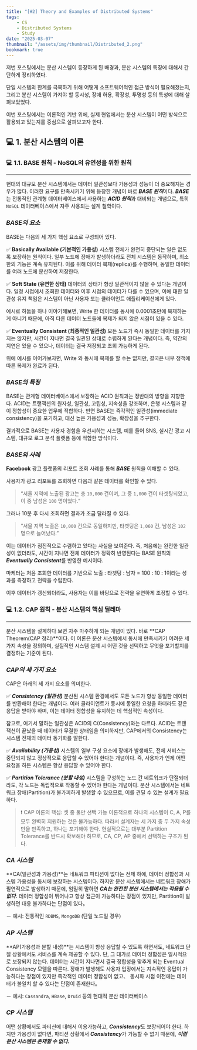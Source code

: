 ```yaml
---
title: "[#2] Theory and Examples of Distributed Systems"
tags:
    - CS
    - Distributed Systems
    - Study
date: "2025-03-07"
thumbnail: "/assets/img/thumbnail/Distributed_2.png"
bookmark: true
---
```


저번 포스팅에서는 분산 시스템이 등장하게 된 배경과, 분산 시스템의 특징에 대해서 간단하게 정리하였다.

단일 시스템의 한계를 극복하기 위해 어떻게 소프트웨어적인 접근 방식이 필요해졌는지, 그리고 분산 시스템이 가져야 할 동시성, 장애 허용, 확장성, 투명성 등의 특성에 대해 살펴보았었다.

이번 포스팅에서는 이론적인 기반 위에, 실제 현업에서는 분산 시스템이 어떤 방식으로 활용되고 있는지를 중심으로 살펴보고자 한다.


## 💻 1. 분산 시스템의 이론

### 💻 1.1. BASE 원칙 - NoSQL의 유연성을 위한 원칙
---
현대의 대규모 분산 시스템에서는 데이터 일관성보다 가용성과 성능이 더 중요해지는 경우가 많다. 이러한 요구를 만족시키기 위해 등장한 개념이 바로 ***BASE 원칙***이다. ***BASE***는 전통적인 관계형 데이터베이스에서 사용하는 ***ACID 원칙***과 대비되는 개념으로, 특히 `NoSQL` 데이터베이스에서 자주 사용되는 설계 철학이다.

### ***BASE의 요소***
BASE는 다음의 세 가지 핵심 요소로 구성되어 있다.

✅ **Basically Available (기본적인 가용성)**
시스템 전체가 완전히 중단되는 일은 없도록 보장하는 원칙이다. 일부 노드에 장애가 발생하더라도 전체 시스템은 동작하며, 최소한의 기능은 계속 유지된다. 이를 위해 데이터 복제(replica)를 수행하며, 동일한 데이터를 여러 노드에 분산하여 저장한다.

✅ **Soft State (유연한 상태)**
데이터의 상태가 항상 일관적이지 않을 수 있다는 개념이다. 일정 시점에서 조회한 데이터와 이후 시점의 데이터가 다를 수 있으며, 이에 대한 일관성 유지 책임은 시스템이 아닌 사용자 또는 클라이언트 애플리케이션에게 있다.

예시로 하둡을 하나 이야기해보면, Write 한 데이터를 동시에 0.0001초만에 복제하는게 아니기 때문에, 아직 다른 데이터 노드들에 복제가 되지 않은 시점이 있을 수 있다.

✅ **Eventually Consistent (최종적인 일관성)**
모든 노드가 즉시 동일한 데이터를 가지지는 않지만, 시간이 지나면 결국 일관된 상태로 수렴하게 된다는 개념이다. 즉, 약간의 지연은 있을 수 있으나, 데이터는 결국 저장되고 조회 가능하게 된다.

위에 예시를 이어가보자면, Write 와 동시에 복제를 할 수는 없지만, 결국은 내부 정책에 따른 복제가 완료가 된다.


### ***BASE의 특징***
BASE는 관계형 데이터베이스에서 보장하는 ACID 원칙과는 정반대의 방향을 지향한다.
ACID는 트랜잭션의 원자성, 일관성, 고립성, 지속성을 강조하며, 은행 시스템과 같이 정합성이 중요한 업무에 적합하다.
반면 BASE는 즉각적인 일관성(immediate consistency)을 포기하고, 대신 높은 가용성과 성능, 확장성을 추구한다.

결과적으로 BASE는 사용자 경험을 우선시하는 시스템, 예를 들어 SNS, 실시간 광고 시스템, 대규모 로그 분석 플랫폼 등에 적합한 방식이다.


### ***BASE의 사례***
**Facebook** 광고 플랫폼의 리포트 조회 사례를 통해 ***BASE*** 원칙을 이해할 수 있다.

사용자가 광고 리포트를 조회하면 다음과 같은 데이터를 확인할 수 있다.

> “서울 지역에 노출된 광고는 총 `10,000` 건이며, 그 중 `1,000` 건이 타겟팅되었고, 이 중 남성은 `100` 명이었다.”

그러나 10분 후 다시 조회하면 결과가 조금 달라질 수 있다.

> “서울 지역 노출은 `10,000` 건으로 동일하지만, 타겟팅은 `1,060` 건, 남성은 `102` 명으로 늘어났다.”

이는 데이터가 점진적으로 수렴하고 있다는 사실을 보여준다. 즉, 처음에는 완전한 일관성이 없더라도, 시간이 지나면 전체 데이터가 정확히 반영된다는 BASE 원칙의 ***Eventually Consistent***를 반영한 예시이다.

마케터는 처음 조회한 데이터를 기반으로 노출 : 타겟팅 : 남자 = 100 : 10 : 1이라는 성과를 측정하고 전략을 수립한다.

이후 데이터가 갱신되더라도, 사용자는 이를 바탕으로 전략을 유연하게 조정할 수 있다.


### 💻 1.2. CAP 원칙 - 분산 시스템의 핵심 딜레마
---
분산 시스템을 설계하다 보면 자주 마주하게 되는 개념이 있다. 바로 **CAP Theorem(CAP 정리)**이다. 이 이론은 분산 시스템에서 동시에 만족시키기 어려운 세 가지 속성을 정의하며, 실질적인 시스템 설계 시 어떤 것을 선택하고 무엇을 포기할지를 결정하는 기준이 된다.

### ***CAP의 세 가지 요소***
CAP은 아래의 세 가지 요소를 의미한다.

✅ ***Consistency (일관성)***
분산된 시스템 환경에서도 모든 노드가 항상 동일한 데이터를 반환해야 한다는 개념이다.
여러 클라이언트가 동시에 동일한 요청을 하더라도 같은 응답을 받아야 하며, 이는 데이터 정합성을 유지하는 데 핵심적인 속성이다.

참고로, 여기서 말하는 일관성은 ACID의 C(Consistency)와는 다르다. ACID는 트랜잭션이 끝났을 때 데이터가 무결한 상태임을 의미하지만, CAP에서의 Consistency는 시스템 전체의 데이터 동기화를 말한다.

✅ ***Availability (가용성)***
시스템의 일부 구성 요소에 장애가 발생해도, 전체 서비스는 중단되지 않고 정상적으로 응답할 수 있어야 한다는 개념이다.
즉, 사용자가 언제 어떤 요청을 하든 시스템은 항상 응답할 수 있어야 한다.

✅ ***Partition Tolerance (분할 내성)***
시스템을 구성하는 노드 간 네트워크가 단절되더라도, 각 노드는 독립적으로 작동할 수 있어야 한다는 개념이다.
분산 시스템에서는 네트워크 장애(Partition)가 불가피하게 발생할 수 있으므로, 이를 견딜 수 있는 설계가 필요하다.

> ❗ CAP 이론의 핵심: 셋 중 둘만 선택 가능
> 이론적으로 하나의 시스템이 C, A, P를 모두 완벽히 지원하는 것은 불가능하다.
> 따라서 설계자는 세 가지 중 두 가지 속성만을 만족하고, 하나는 포기해야 한다.
> 현실적으로는 대부분 Partition Tolerance를 반드시 확보해야 하므로, CA, CP, AP 중에서 선택하는 구조가 된다.


### ***CA 시스템***
**CA(일관성과 가용성)**는 네트워크 파티션이 없다는 전제 하에, 데이터 정합성과 시스템 가용성을 동시에 보장하는 시스템이다.
하지만 분산 시스템에서는 네트워크 장애가 필연적으로 발생하기 때문에, 엄밀히 말하면 ***CA는 완전한 분산 시스템에서는 적용될 수 없다.***
데이터 정합성이 뛰어나고 항상 접근이 가능하다는 장점이 있지만, Partition이 발생하면 대응 불가하다는 단점이 있다。

－ 예시: 전통적인 `RDBMS`, `MongoDB` (단일 노드일 경우)


### ***AP 시스템***
**AP(가용성과 분할 내성)**는 시스템이 항상 응답할 수 있도록 하면서도, 네트워크 단절 상황에서도 서비스를 계속 제공할 수 있다.
단, 그 대가로 데이터 정합성은 일시적으로 보장되지 않는다. 데이터는 시간이 지나면서 결국 정합성을 맞추게 되는 Eventual Consistency 모델을 따른다.
장애가 발생해도 사용자 입장에서는 지속적인 응답이 가능하다는 장점이 있지만 즉각적인 데이터 정합성이 없고、 동시화 시점 이전에는 데이터가 불일치 할 수 있다는 단점이 존재한다。

－ 예시: `Cassandra`, `HBase`, `Druid` 등의 현대적 분산 데이터베이스


### ***CP 시스템***
어떤 상황에서도 파티션에 대해서 이용가능하고, ***Consistency***도 보장되어야 한다.
하지만 가용성이 없다면, 파티션 상황에서 ***Consistency***가 가능할 수 없기 때문에, ***이런 분산 시스템은 존재할 수 없다.***


### 